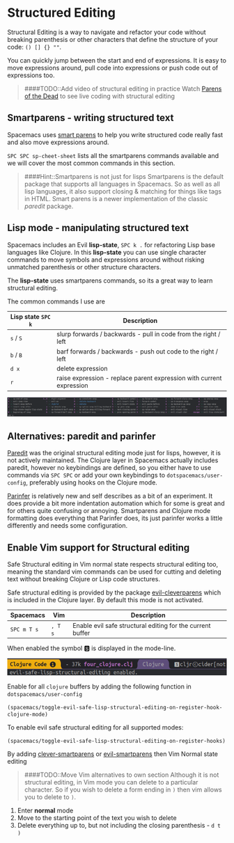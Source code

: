 # Structured Editing

Structural Editing is a way to navigate and refactor your code without breaking parenthesis or other characters that define the structure of your code: `() [] {} ""`.

You can quickly jump between the start and end of expressions.  It is easy to move expressions around, pull code into expressions or push code out of expressions too.

> ####TODO::Add video of structural editing in practice
> Watch [Parens of the Dead](http://www.parens-of-the-dead.com/) to see live coding with structural editing

## Smartparens - writing structured text

Spacemacs uses [smart parens](https://github.com/Fuco1/smartparens) to help you write structured code really fast and also move expressions around.

`SPC SPC sp-cheet-sheet`  lists all the smartparens commands available and we will cover the most common commands in this section.

> ####Hint::Smartparens is not just for lisps
> Smartparens is the default package that supports all languages in Spacemacs.  So as well as all lisp languages, it also support closing & matching for things like tags in HTML.
> Smart parens is a newer implementation of the classic _paredit_ package.

## Lisp mode - manipulating structured text

Spacemacs includes an Evil **lisp-state**, `SPC k .` for refactoring Lisp base languages like Clojure.  In this **lisp-state** you can use single character commands to move symbols and expressions around without risking unmatched parenthesis or other structure characters.

The **lisp-state** uses smartparens commands, so its a great way to learn structural editing.

The common commands I use are

| Lisp state `SPC k` | Description                                                          |
|--------------------|----------------------------------------------------------------------|
| `s` /  `S`         | slurp forwards / backwards - pull in code from the right / left      |
| `b` / `B`          | barf forwards / backwards - push out code to the right / left        |
| `d x`              | delete expression                                                    |
| `r`                | raise expression - replace parent expression with current expression |


[![Spacemacs - Lisp State for Structural Editing](/images/spacemacs-structural-editing-lisp-state-menu.png)](/images/spacemacs-structural-editing-lisp-state-menu.png)


## Alternatives: paredit and parinfer

[Paredit](https://www.emacswiki.org/emacs/ParEdit) was the original structural editing mode just for lisps, however, it is not actively maintained.  The Clojure layer in Spacemacs actually includes paredit, however no keybindings are defined, so you either have to use commands via `SPC SPC` or add your own keybindings to `dotspacemacs/user-config`, preferably using hooks on the Clojure mode.

[Parinfer](https://shaunlebron.github.io/parinfer/) is relatively new and self describes as a bit of an experiment.  It does provide a bit more indentation automation which for some is great and for others quite confusing or annoying.  Smartparens and Clojure mode formatting does everything that Parinfer does, its just parinfer works a little differently and needs some configuration.



## Enable Vim support for Structural editing

Safe Structural editing in Vim normal state respects structural editing too, meaning the standard vim commands can be used for cutting and deleting text without breaking Clojure or Lisp code structures.

Safe structural editing is provided by the package [evil-cleverparens](https://github.com/luxbock/evil-cleverparens) which is included in the Clojure layer. By default this mode is not activated.

| Spacemacs   | Vim     | Description                                                |
|-------------|---------|------------------------------------------------------------|
| `SPC m T s` | `, T s` | Enable evil safe structural editing for the current buffer |

When enabled the symbol 🆂 is displayed in the mode-line.

![Spacemacs - Clojure - Safe Structural Editing mode enabled](/images/spacemacs-clojure-safe-structural-editing-mode.png)

Enable for all `clojure` buffers by adding the following function in `dotspacemacs/user-config`

```
(spacemacs/toggle-evil-safe-lisp-structural-editing-on-register-hook-clojure-mode)
```

 To enable evil safe structural editing for all supported modes:

```
(spacemacs/toggle-evil-safe-lisp-structural-editing-on-register-hooks)
```

By adding [clever-smartparens]() or [evil-smartparens](https://github.com/expez/evil-smartparens) then Vim Normal state editing



>####TODO::Move Vim alternatives to own section
Although it is not structural editing, in Vim mode you can delete to a particular character.  So if you wish to delete a form ending in `)` then vim allows you to delete to `)`.

1. Enter **normal** mode
2. Move to the starting point of the text you wish to delete
3. Delete everything up to, but not including the closing parenthesis - `d t )`
